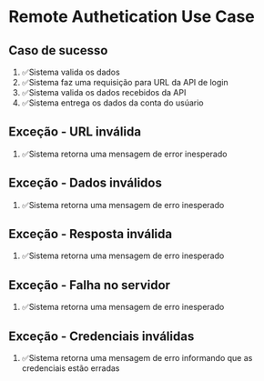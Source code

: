 # Remote Authetication Use Case

## Caso de sucesso
1. ✅Sistema valida os dados
2. ✅Sistema faz uma requisição para URL da API de login
3. ✅Sistema valida os dados recebidos da API
4. ✅Sistema entrega os dados da conta do usúario

## Exceção - URL inválida
1. ✅Sistema retorna uma mensagem de error inesperado

## Exceção - Dados inválidos
1. ✅Sistema retorna uma mensagem de erro inesperado

## Exceção - Resposta inválida
1. ✅Sistema retorna uma mensagem de erro inesperado

## Exceção - Falha no servidor
1. ✅Sistema retorna uma mensagem de erro inesperado

## Exceção - Credenciais inválidas
1. ✅Sistema retorna uma mensagem de erro informando que as credenciais estão erradas
